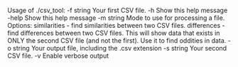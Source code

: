 Usage of ./csv_tool:
  -f string
    	Your first CSV file.
  -h	Show this help message
  -help
    	Show this help message
  -m string
    	Mode to use for processing a file.
    	Options:
    	similarities - find similarities between two CSV files.
    	differences - find differences between two CSV files. This will show data that exists in ONLY the second CSV file (and not the first). Use it to find oddities in data.
  -o string
    	Your output file, including the .csv extension
  -s string
    	Your second CSV file.
  -v	Enable verbose output
